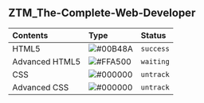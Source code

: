 ## ZTM_The-Complete-Web-Developer

| **Contents** | **Type** | **Status** |
| :-------- | :--- | :---------- |
| HTML5 | ![#00B48A](https://via.placeholder.com/10/00B48A?text=+) | `success`|
| Advanced HTML5 | ![#FFA500](https://via.placeholder.com/10/FFA500?text=+) | `waiting`|
| CSS | ![#000000](https://via.placeholder.com/10/000000?text=+) | `untrack`|
| Advanced CSS | ![#000000](https://via.placeholder.com/10/000000?text=+) | `untrack`|
